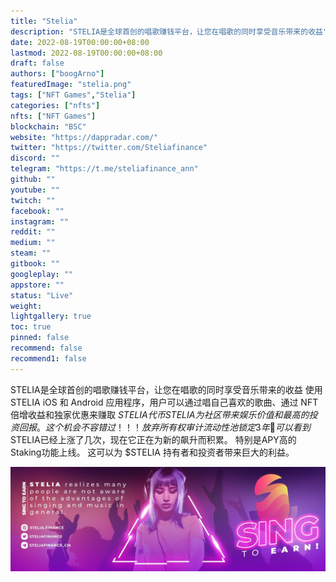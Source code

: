 ```yaml
---
title: "Stelia"
description: "STELIA是全球首创的唱歌赚钱平台，让您在唱歌的同时享受音乐带来的收益"
date: 2022-08-19T00:00:00+08:00
lastmod: 2022-08-19T00:00:00+08:00
draft: false
authors: ["boogArno"]
featuredImage: "stelia.png"
tags: ["NFT Games","Stelia"]
categories: ["nfts"]
nfts: ["NFT Games"]
blockchain: "BSC"
website: "https://dappradar.com/"
twitter: "https://twitter.com/Steliafinance"
discord: ""
telegram: "https://t.me/steliafinance_ann"
github: ""
youtube: ""
twitch: ""
facebook: ""
instagram: ""
reddit: ""
medium: ""
steam: ""
gitbook: ""
googleplay: ""
appstore: ""
status: "Live"
weight: 
lightgallery: true
toc: true
pinned: false
recommend: false
recommend1: false
---
```

STELIA是全球首创的唱歌赚钱平台，让您在唱歌的同时享受音乐带来的收益
使用 STELIA iOS 和 Android 应用程序，用户可以通过唱自己喜欢的歌曲、通过 NFT 倍增收益和独家优惠来赚取 $STELIA 代币
STELIA为社区带来娱乐价值和最高的投资回报。 这个机会不容错过！！！
放弃所有权
审计
流动性池锁定 3 年🌟可以看到$STELIA已经上涨了几次，现在它正在为新的飙升而积累。 特别是APY高的Staking功能上线。 这可以为 $STELIA 持有者和投资者带来巨大的利益。

![1080x360](1080x360.jpg)